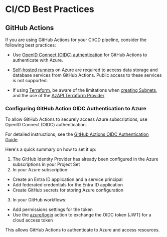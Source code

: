 # CI/CD Best Practices

## GitHub Actions

If you are using GitHub Actions for your CI/CD pipeline, consider the following best practices:

* Use [OpenID Connect (OIDC) authentication](#configuring-github-action-oidc-authentication-to-azure) for GitHub Actions to authenticate with Azure.

* [Self-hosted runners](https://docs.github.com/en/actions/hosting-your-own-runners/managing-self-hosted-runners/about-self-hosted-runners) on Azure are required to access data storage and database services from GitHub Actions. Public access to these services is not supported.

* If using [Terraform](https://www.terraform.io/), be aware of the limitations when [creating Subnets](../best-practices/be-mindful.md#using-terraform-to-create-subnets), and the use of the [AzAPI Terraform Provider](be-mindful.md#azapi-terraform-provider-using-azapi_update_resource)

### Configuring GitHub Action OIDC Authentication to Azure

To allow GitHub Actions to securely access Azure subscriptions, use OpenID Connect (OIDC) authentication.

For detailed instructions, see the [GitHub Actions OIDC Authentication Guide](https://docs.github.com/en/actions/security-for-github-actions/security-hardening-your-deployments/configuring-openid-connect-in-azure).

Here's a quick summary on how to set it up:

1. The GitHub Identity Provider has already been configured in the Azure subscriptions in your Project Set
2. In your Azure subscription:
  - Create an Entra ID application and a service principal
  - Add federated credentials for the Entra ID application
  - Create GitHub secrets for storing Azure configuration
3. In your GitHub workflows:
  - Add permissions settings for the token
  - Use the [azure/login](https://github.com/Azure/login) action to exchange the OIDC token (JWT) for a cloud access token

This allows GitHub Actions to authenticate to Azure and access resources.
